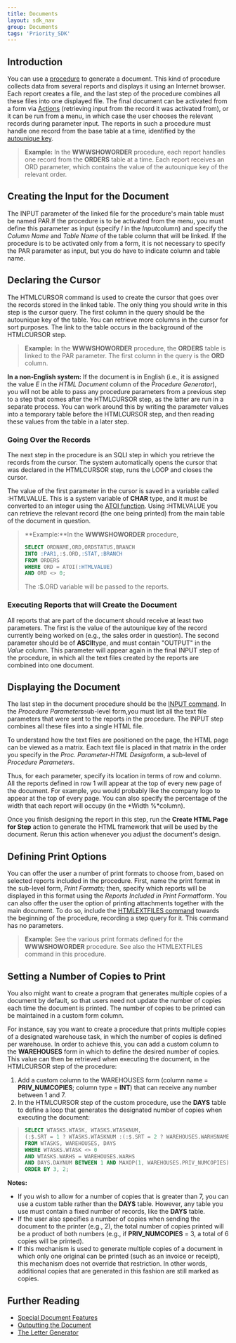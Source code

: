 ```yaml
---
title: Documents
layout: sdk_nav
group: Documents
tags: 'Priority_SDK'
---
```


## Introduction

You can use a [procedure](Procedures ) to generate a document.
This kind of procedure collects data from several reports and displays
it using an Internet browser. Each report creates a file, and the last
step of the procedure combines all these files into one displayed file.
The final document can be activated from a form via [Actions](Actions) (retrieving input from the record it was activated from), or it can be run from a menu, in which
case the user chooses the relevant records during parameter input. The
reports in such a procedure must handle one record from the base table
at a time, identified by the [autounique
key](Keys#The-Autounique-Key ).

> **Example:** In the **WWWSHOWORDER** procedure, each report handles
> one record from the **ORDERS** table at a time. Each report receives
> an ORD parameter, which contains the value of the autounique key of
> the relevant order.

## Creating the Input for the Document 

The INPUT parameter of the linked file for the procedure's main table
must be named PAR.If the procedure is to be activated from the menu, you
must define this parameter as input (specify *I* in the *Input*column)
and specify the *Column Name* and *Table Name* of the table column that
will be linked. If the procedure is to be activated only from a form, it
is not necessary to specify the PAR parameter as input, but you do have
to indicate column and table name.

## Declaring the Cursor 

The HTMLCURSOR command is used to create the cursor that goes over the
records stored in the linked table. The only thing you should write in
this step is the cursor query. The first column in the query should be
the autounique key of the table. You can retrieve more columns in the
cursor for sort purposes. The link to the table occurs in the background
of the HTMLCURSOR step.

> **Example:** In the **WWWSHOWORDER** procedure, the **ORDERS** table
> is linked to the PAR parameter. The first column in the query is the
> **ORD** column.

**In a non-English system:** If the document is in English (i.e., it is
assigned the value *E* in the *HTML Document* column of the *Procedure
Generator*), you will not be able to pass any procedure parameters from
a previous step to a step that comes after the HTMLCURSOR step, as the
latter are run in a separate process. You can work around this by
writing the parameter values into a temporary table before the
HTMLCURSOR step, and then reading these values from the table in a later
step.

### Going Over the Records 

The next step in the procedure is an SQLI step in which you retrieve the
records from the cursor. The system automatically opens the cursor that
was declared in the HTMLCURSOR step, runs the LOOP and closes the
cursor.

The value of the first parameter in the cursor is saved in a variable
called :HTMLVALUE. This is a system variable of **CHAR** type, and it
must be converted to an integer using the [ATOI
function](Scalar-Expressions#Strings ). Using
:HTMLVALUE you can retrieve the relevant record (the one being printed)
from the main table of the document in question.

> **Example:**In the **WWWSHOWORDER** procedure,
>
> ```sql
> SELECT ORDNAME,ORD,ORDSTATUS,BRANCH 
> INTO :PAR1,:$.ORD,:STAT,:BRANCH
> FROM ORDERS 
> WHERE ORD = ATOI(:HTMLVALUE) 
> AND ORD <> 0;
> ```
>
> The :$.ORD variable will be passed to the reports.

### Executing Reports that will Create the Document 

All reports that are part of the document should receive at least two
parameters. The first is the value of the autounique key of the record
currently being worked on (e.g., the sales order in question). The
second parameter should be of **ASCII**type, and must contain \"OUTPUT\"
in the *Value* column. This parameter will appear again in the final
INPUT step of the procedure, in which all the text files created by the
reports are combined into one document.

## Displaying the Document 

The last step in the document procedure should be the [INPUT
command](Procedure-Steps#Basic-Commands ). In the *Procedure
Parameters*sub-level form,you must list all the text file parameters
that were sent to the reports in the procedure. The INPUT step combines
all these files into a single HTML file.

To understand how the text files are positioned on the page, the HTML
page can be viewed as a matrix. Each text file is placed in that matrix
in the order you specify in the *Proc. Parameter-HTML Design*form, a
sub-level of *Procedure Parameters*.

Thus, for each parameter, specify its location in terms of row and
column. All the reports defined in row 1 will appear at the top of every
new page of the document. For example, you would probably like the
company logo to appear at the top of every page. You can also specify
the percentage of the width that each report will occupy (in the *Width
%*column).

Once you finish designing the report in this step, run the **Create HTML
Page for Step** action to generate the HTML framework that will be used
by the document. Rerun this action whenever you adjust the document\'s
design.

## Defining Print Options 

You can offer the user a number of print formats to choose from, based
on selected reports included in the procedure. First, name the print
format in the sub-level form, *Print Formats;* then, specify which
reports will be displayed in this format using the *Reports Included in
Print Format*form. You can also offer the user the option of printing
attachments together with the main document. To do so, include the
[HTMLEXTFILES command](Procedure-Steps#Basic-Commands )
towards the beginning of the procedure, recording a step query for it.
This command has no parameters.

> **Example:** See the various print formats defined for the
> **WWWSHOWORDER** procedure. See also the HTMLEXTFILES command in this
> procedure.

## Setting a Number of Copies to Print 

You also might want to create a program that generates multiple copies of a document by default, so that users need not update the number of copies each time the document is printed. The number of copies to be printed can be maintained in a custom form column.

For instance, say you want to create a procedure that prints multiple copies of a designated warehouse task, in which the number of copies is defined per warehouse. In order to achieve this, you can add a custom column to the **WAREHOUSES** form in which to define the desired number of copies. This value can then be retrieved when executing the document, in the HTMLCURSOR step of the procedure:

1.  Add a custom column to the WAREHOUSES form (column name =
    **PRIV_NUMCOPIES**; column type = **INT**) that can receive any number between 1 and 7.
2.  In the HTMLCURSOR step of the custom procedure, use the **DAYS** table to define a loop that generates the designated number of copies when executing the document:

> ```sql
> SELECT WTASKS.WTASK, WTASKS.WTASKNUM,
> (:$.SRT = 1 ? WTASKS.WTASKNUM :(:$.SRT = 2 ? WAREHOUSES.WARHSNAME : ''))
> FROM WTASKS, WAREHOUSES, DAYS
> WHERE WTASKS.WTASK <> 0
> AND WTASKS.WARHS = WAREHOUSES.WARHS
> AND DAYS.DAYNUM BETWEEN 1 AND MAXOP(1, WAREHOUSES.PRIV_NUMCOPIES)
> ORDER BY 3, 2;
> ```

**Notes:**

-   If you wish to allow for a number of copies that is greater than 7, you can use a custom table rather than the **DAYS** table. However, any table you use must contain a fixed number of records, like the **DAYS** table.
-   If the user also specifies a number of copies when sending the document to the printer (e.g., 2), the total number of copies printed will be a product of both numbers (e.g., if   **PRIV_NUMCOPIES** = 3, a total of 6 copies will be printed).
-   If this mechanism is used to generate multiple copies of a document in which only one original can be printed (such as an invoice or receipt), this mechanism does not override that restriction. In other words, additional copies that are generated in this fashion are still marked as copies.

## Further Reading 

-   [Special Document Features](Special-Document-Features )
-   [Outputting the Document](WINHTML )
-   [The Letter Generator](Letter-Generator )
